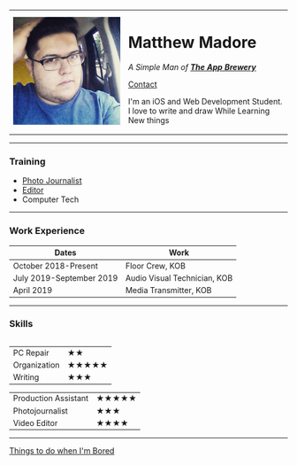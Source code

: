 <head>
    <meta charset="utf-8">
    <title>Matthew Madore</title>
</head>

<body>
    <table cellspacing="20">
        <tr>
            <td><img src="Matthew Madore.png" alt="SPACE"></td>
            <td><h1>Matthew Madore</h1>
            <p><em>A Simple Man of <strong><a href="https://www.appbrewery.co/">The App Brewery</a></strong></em></p>
            <a href="Contact information.html">Contact</a>
            <p>I'm an iOS and Web Development Student. I love to write and draw While Learning New things</p></td>
        </tr>
    </table>
    <hr>
    <h3>Training</h3>
    <ul>
        <li><a href="https://www.instagram.com/deadmanmatadore/">Photo Journalist</a></li>
        <li><a href="https://youtu.be/weFSQgFJXcw">Editor</a></li>
        <li>Computer Tech</li>
    </ul>
    <hr>
    <h3>Work Experience</h3>
    <table>
        <thead>
                <tr>
                    <th>Dates</th>
                    <th>Work</th>
                </tr>
        </thead>
        <tbody>
            <tr>
                <td>October 2018-Present</td>
                <td>Floor Crew, KOB</td>
            </tr>
            <tr>
                <td>July 2019-September 2019</td>
                <td>Audio Visual Technician, KOB</td>
            </tr>
            <tr>
                <td>April 2019</td>
                <td>Media Transmitter, KOB</td>
            </tr>
        </table>
        </tbody>
    <hr>
    <table>
        <thead>
            <h3>Skills</h3>
        </thead>
    </table>
                        <table>
                        <td>PC Repair</td>
                        <td>★★</td>
                    </tr>
                    <tr>
                        <td>Organization</td>
                        <td>★★★★★</td>
                    </tr>
                    <tr>
                        <td>Writing</td>
                        <td>★★★</td>
                    </tr>
                </table>
                <table>
                    <tr>
                        <td>Production Assistant</td>
                        <td>★★★★★</td>
                    </tr>
                    <tr>
                        <td>Photojournalist</td>
                        <td>★★★</td>
                    </tr>
                    <tr>
                        <td>Video Editor</td>
                        <td>★★★★</td>
                    </tr>
                </table>
                <hr>
    <a href="Hobbies.html">Things to do when I'm Bored</a>
</body>
</html>
